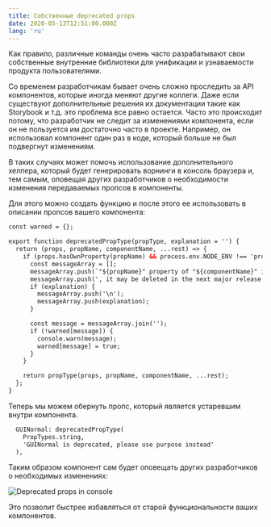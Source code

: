 ```yaml
---
title: Собственные deprecated props
date: 2020-05-13T12:51:00.000Z
lang: 'ru'
---
```

Как правило, различные команды очень часто разрабатывают свои собственные внутренние библиотеки для унификации и узнаваемости продукта пользователями. 

Со временем разработчикам бывает очень сложно проследить за API компонентов, которые иногда меняют другие коллеги. Даже если существуют дополнительные решения их документации такие как Storybook и т.д. это проблема все равно остается. Часто это происходит потому, что разработчик не следит за изменениями компонента, если он не пользуется им достаточно часто в проекте. Например, он использовал компонент один раз в коде, который больше не был подвергнут изменениям.

В таких случаях может помочь использование дополнительного хелпера, который будет генерировать ворнинги в консоль браузера и, тем самым, оповещая других разработчиков о необходимости изменения передаваемых пропсов в компоненты. 

Для этого можно создать функцию и после этого ее использовать в описании пропсов вашего компонента:

```html
const warned = {};        

export function deprecatedPropType(propType, explanation = '') {
  return (props, propName, componentName, ...rest) => {
    if (props.hasOwnProperty(propName) && process.env.NODE_ENV !== 'production') {
      const messageArray = [];
      messageArray.push(`"${propName}" property of "${componentName}" is deprecated`);
      messageArray.push(', it may be deleted in the next major release');
      if (explanation) {
        messageArray.push('\n');
        messageArray.push(explanation);
      }

      const message = messageArray.join('');
      if (!warned[message]) {
        console.warn(message);
        warned[message] = true;
      }
    }

    return propType(props, propName, componentName, ...rest);
  };
}
```

Теперь мы можем обернуть пропс, который является устаревшим внутри компонента.

```html
  GUINormal: deprecatedPropType(
    PropTypes.string,
    'GUINormal is deprecated, please use purpose instead'
  ),
```

Таким образом компонент сам будет оповещать других разработчиков о необходимых изменениях:

![Deprecated props in console](./dep.jpg)

Это позволит быстрее избавляться от старой функциональности ваших компонентов.
